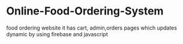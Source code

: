 # Online-Food-Ordering-System
food ordering website it has cart, admin,orders pages which updates dynamic by using firebase and javascript
